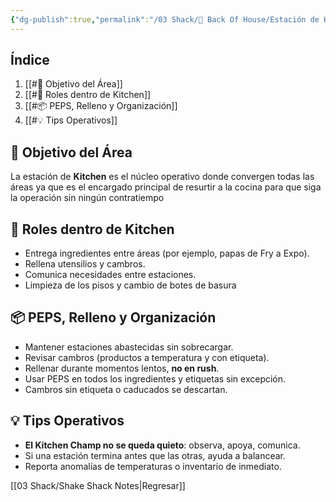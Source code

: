```yaml
---
{"dg-publish":true,"permalink":"/03 Shack/🔪 Back Of House/Estación de Kitchen/"}
---
```


## Índice 
1. [[#🎯 Objetivo del Área]]
2. [[#👥 Roles dentro de Kitchen]]
3. [[#📦 PEPS, Relleno y Organización]]
4. [[#💡 Tips Operativos]]
## 🎯 Objetivo del Área
La estación de **Kitchen** es el núcleo operativo donde convergen todas las áreas ya que es el encargado principal de resurtir a la cocina para que siga la operación sin ningún contratiempo
## 👥 Roles dentro de Kitchen
- Entrega ingredientes entre áreas (por ejemplo, papas de Fry a Expo).
- Rellena utensilios y cambros.
- Comunica necesidades entre estaciones.
- Limpieza de los pisos y cambio de botes de basura
## 📦 PEPS, Relleno y Organización
- Mantener estaciones abastecidas sin sobrecargar.
- Revisar cambros (productos a temperatura y con etiqueta).
- Rellenar durante momentos lentos, **no en rush**.
- Usar PEPS en todos los ingredientes y etiquetas sin excepción.
- Cambros sin etiqueta o caducados se descartan.
## 💡 Tips Operativos
- **El Kitchen Champ no se queda quieto**: observa, apoya, comunica.
- Si una estación termina antes que las otras, ayuda a balancear.
- Reporta anomalías de temperaturas o inventario de inmediato.

[[03 Shack/Shake Shack Notes\|Regresar]]